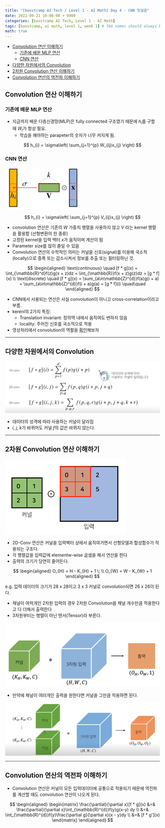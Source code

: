 ```yaml
---
title: "[boostcamp AI Tech / Level 1 - AI Math] Day 4 - CNN 첫걸음"
date: 2022-09-21 10:00:00 + 0900
categories: [boostcamp AI Tech, Level 1 - AI Math]
tags: [boostcamp, ai math, level 1, week 1]	# TAG names should always be lowercase
math: true
---
```



- [Convolution 연산 이해하기](#convolution-연산-이해하기)
  - [기존에 배운 MLP 연산](#기존에-배운-mlp-연산)
  - [CNN 연산](#cnn-연산)
- [다양한 차원에서의 Convolution](#다양한-차원에서의-convolution)
- [2차원 Convolution 연산 이해하기](#2차원-convolution-연산-이해하기)
- [Convolution 연산의 역전파 이해하기](#convolution-연산의-역전파-이해하기)

## Convolution 연산 이해하기

### 기존에 배운 MLP 연산

* 지금까지 배운 다층신경망(MLP)은 fully connected 구조였기 때문에 $h_i$를 구할 때 $W_i$가 항상 필요.
  * 학습을 해야하는 parapeter의 숫자가 너무 커지게 됨.

$$
h_{i} = \sigma\left( \sum_{j=1}^{p} W_{ij}x_{j} \right)
$$ 

### CNN 연산

![](/assets/img/boostcamp/2022-09-22-14-21-47.png)

$$
h_{i} = \sigma\left( \sum_{j=1}^{p} V_{ij}x_{j} \right)
$$ 

* convolution 연산은 기존의 $W$ 가중치 행렬을 사용하지 않고 $V$ 라는 kernel 행렬을 활용함 (선형변환의 한 종류)
* 고정된 kernel을 입력 백터 $x$가 움직이며 계산이 됨
* Parameter size를 많이 줄일 수 있음
* Convolution 연산의 수학적인 의미는 커널을 신호(signal)를 이용해 국소적(locally)으로 증폭 또는 감소시켜서 정보를 추출 또는 필터링하닌 것.

$$
\begin{aligned}
\text{continuous} \quad [f * g](x) = \int_{\mathbb{R}^d}f(z)g(x + z)dz = \int_{\mathbb{R}}f(x + z)g(z)dz = [g * f](x) \\
\text{discrete} \quad [f * g](x) = \sum_{a\in\mathbb{Z}^{d}}f(a)g(i + a) = \sum_{a\in\mathbb{Z}^{d}}f(i + a)g(a) = [g * f](i) \quad\quad
\end{aligned}
$$  

* CNN에서 사용되는 연산은 사실 convolution이 아니고 cross-correlation이라고 부름.
* kerenl의 2가지 특징:
  * Translation invariant: 정의역 내에서 움직여도 변하지 않음
  * locality: 주어진 신호를 국소적으로 적용
* 영상처리에서 convolution의 역활을 [확인](http://setosa.io/ev/image-kernels)해보자

- - -
## 다양한 차원에서의 Convolution

![](/assets/img/boostcamp/2022-09-22-14-41-09.png)

* 데이터의 성격에 따라 사용하는 커널이 달라짐
* $i,~j,~k$가 바뀌어도 커널 $f$의 값은 바뀌지 않는다.

- - -

## 2차원 Convolution 연산 이해하기

![](/assets/img/boostcamp/2022-09-22-14-47-40.png)

* 2D-Conv 연산은 커널을 입력벡터 상에서 움직여가면서 선형모델과 합성함수가 적용되는 구조다.
* 각 행렬값을 입력값에 elementw-wise 곱셈을 해서 연산을 한다
* 출력의 크기가 당연히 줄어든다.

$$
\begin{aligned}
O_{H} = H - K_{H} + 1 \; \\ 
O_{W} = W - K_{W} + 1
\end{aligned}
$$

e.g. 입력 데이터의 크기가 28 x 28이고 3 x 3 커널로 convolution되면 26 x 26이 된다.

* 채널이 여럭개인 2차원 입력의 경우 2차원 Convolution을 채널 개수만큼 적용한다고 다 더해서 출력한다
* 3차원부터는 행렬이 아닌 텐서(Tensor)라 부른다.

![](/assets/img/boostcamp/2022-09-22-14-56-53.png)

* 만약에 채널이 여러개인 출력을 원한다면 커널을 그만큼 적용하면 된다.

![](/assets/img/boostcamp/2022-09-22-14-59-03.png)

- - -

## Convolution 연산의 역전파 이해하기

* Convolution 연산은 커널이 모든 입력데이터에 공통으로 적용되기 때문에 역전파를 계산할 때도 convolution 연산이 나오게 된다.

$$
\begin{aligned}
\begin{matrix}
    \frac{\partial}{\partial x}[f * g](x) &=& \frac{\partial}{\partial x}\int_{\mathbb{R}^{d}}f(y)g(x-y) dy \\
    &=& \int_{\mathbb{R}^{d}}f(y)\frac{\partial g}{\partial x}(x - y)dy \\
    &=& [f * g'](x)
\end{matrix}
\end{aligned}
$$  

